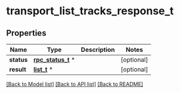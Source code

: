 # transport_list_tracks_response_t

## Properties
Name | Type | Description | Notes
------------ | ------------- | ------------- | -------------
**status** | [**rpc_status_t**](rpc_status.md) \* |  | [optional] 
**result** | [**list_t**](transport_track_info.md) \* |  | [optional] 

[[Back to Model list]](../README.md#documentation-for-models) [[Back to API list]](../README.md#documentation-for-api-endpoints) [[Back to README]](../README.md)


